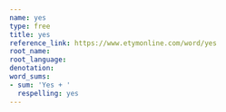 ```yaml
---
name: yes
type: free
title: yes
reference_link: https://www.etymonline.com/word/yes
root_name: 
root_language: 
denotation: 
word_sums:
- sum: 'Yes + '
  respelling: yes
---
```

